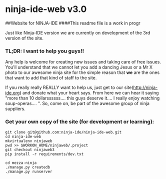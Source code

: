 ninja-ide-web v3.0
==================

##Website for NINJA-IDE
####This readme file is a work in progr

Just like Ninja-IDE version we are currently on development of the 3rd version of the site.


### TL;DR: I want to help you guys!!

Any help is welcome for creating new issues and taking care of free issues. You'll understand that we cannot let you add a dancing Jesus or a Mr X photo to our awesome ninja site for the simple reason that **we** are the ones that want to add that kind of staff to the site.

If you really really REALLY want to help us, just get to our site(http://ninja-ide.org) and donate what your heart says. From here we can hear it saying "more than 10 dollarssssss.... this guys deserve it.... I really enjoy watching soup-operas.... ". So, come on, be part of the awesome group of ninja suppliers.


### Get your own copy of the site (for development or learning):

    git clone git@github.com:ninja-ide/ninja-ide-web.git
    cd ninja-ide-web
    mkvirtualenv ninjaweb
    pwd >> $WORKON_HOME/ninjaweb/.project
    git checkout ninjaweb3
    pip install -r requirements/dev.txt

    cd mezza-ninja
    ./manage.py createdb
    ./manage.py runserver
